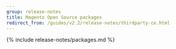 ```yaml
---
group: release-notes
title: Magento Open Source packages
redirect_from: /guides/v2.2/release-notes/thirdparty-ce.html
---
```


<!-- The 'packages' variable contains the 'packages' node of the '_data/codebase/v2_2/open-source/composer_lock.json' file
{% assign packages = site.data.codebase.v2_2.open-source.composer_lock.packages %} -->

<!-- The 'packages-dev' variable contains the 'packages-dev' node of the '_data/codebase/v2_2/open-source/composer_lock.json' file
{% assign packages-dev = site.data.codebase.v2_2.open-source.composer_lock.packages-dev %} -->

<!-- The edition variable contains `ce` value from the the _data/var.yml file
{% assign edition = site.data.var.ce %} -->

{% include release-notes/packages.md %}